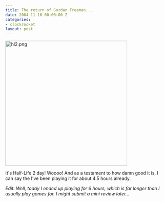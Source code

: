 ```yaml
---
title: The return of Gordan Freeman...
date: 2004-11-16 00:00:00 Z
categories:
- clockrocket
layout: post
---
```


<a href="http://www.steampowered.com/"><img alt="hl2.png" src="http://www.clockrocket.net/archives/hl2.png" width="380" height="391" border="0" /></a>

It's Half-Life 2 day!  Woooo!  And as a testament to how damn good it is, I can say the I've been playing it for about 4.5 hours already.

<i>Edit: Well, today I ended up playing for 6 hours, which is far longer than I usually play games for.  I might submit a mini review later...</i>
